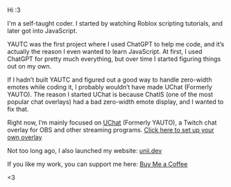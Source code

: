 Hi :3

I'm a self-taught coder. I started by watching Roblox scripting tutorials, and later got into JavaScript.

YAUTC was the first project where I used ChatGPT to help me code, and it’s actually the reason I even wanted to learn JavaScript. At first, I used ChatGPT for pretty much everything, but over time I started figuring things out on my own.

If I hadn’t built YAUTC and figured out a good way to handle zero-width emotes while coding it, I probably wouldn’t have made UChat (Formerly YAUTO).
The reason I started UChat is because ChatIS (one of the most popular chat overlays) had a bad zero-width emote display, and I wanted to fix that.

Right now, I’m mainly focused on [UChat](https://github.com/Fiszh/UChat) (Formerly YAUTO), a Twitch chat overlay for OBS and other streaming programs.
[Click here to set up your own overlay](https://chat.unii.dev/)

Not too long ago, I also launched my website: [unii.dev](https://unii.dev/)

If you like my work, you can support me here: [Buy Me a Coffee](https://buymeacoffee.com/jzlnkf5qgo)

<3
